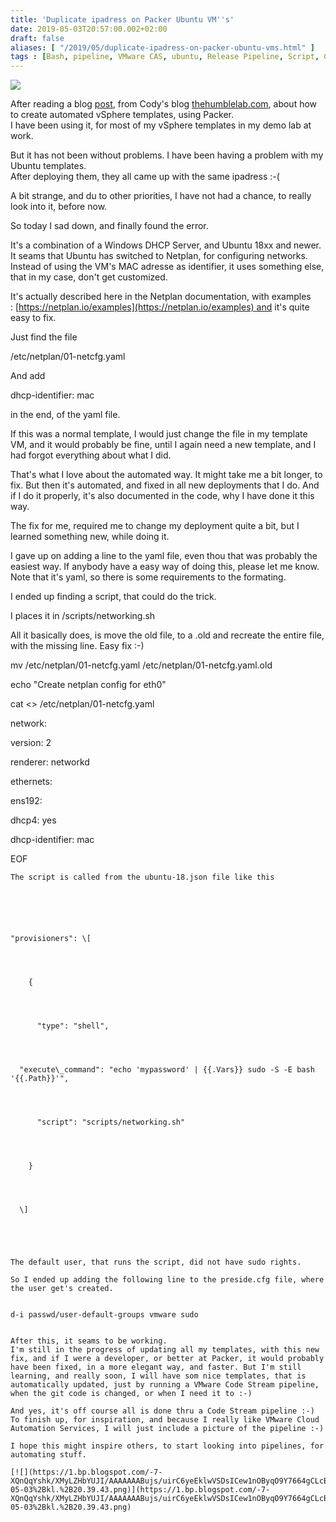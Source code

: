 ```yaml
---
title: 'Duplicate ipadress on Packer Ubuntu VM''s'
date: 2019-05-03T20:57:00.002+02:00
draft: false
aliases: [ "/2019/05/duplicate-ipadress-on-packer-ubuntu-vms.html" ]
tags : [Bash, pipeline, VMware CAS, ubuntu, Release Pipeline, Script, CAS, templates, vSphere, Code Stream, code, packer, VMware, shell]
---
```


[![](https://www.gohacking.com/wp-content/uploads/2009/10/Trace-IP-735x400.jpg)](https://www.gohacking.com/wp-content/uploads/2009/10/Trace-IP-735x400.jpg)

  
After reading a blog [post](https://www.thehumblelab.com/automating-ubuntu-18-packer/), from Cody's blog [thehumblelab.com](http://thehumblelab.com/), about how to create automated vSphere templates, using Packer.  
I have been using it, for most of my vSphere templates in my demo lab at work.  
  
But it has not been without problems. I have been having a problem with my Ubuntu templates.  
After deploying them, they all came up with the same ipadress :-(  
  
A bit strange, and du to other priorities, I have not had a chance, to really look into it, before now.  
  
So today I sad down, and finally found the error.  
  
It's a combination of a Windows DHCP Server, and Ubuntu 18xx and newer.  
It seams that Ubuntu has switched to Netplan, for configuring networks.  
Instead of using the VM's MAC adresse as identifier, it uses something else, that in my case, don't get customized.  
  
It's actually described here in the Netplan documentation, with examples : [https://netplan.io/examples](https://netplan.io/examples) and it's quite easy to fix.  
  
Just find the file  
  

/etc/netplan/01-netcfg.yaml

And add  
  

dhcp-identifier: mac

  
in the end, of the yaml file.  
  
  
If this was a normal template, I would just change the file in my template VM, and it would probably be fine, until I again need a new template, and I had forgot everything about what I did.  
  
That's what I love about the automated way. It might take me a bit longer, to fix. But then it's automated, and fixed in all new deployments that I do. And if I do it properly, it's also documented in the code, why I have done it this way.  
  
The fix for me, required me to change my deployment quite a bit, but I learned something new, while doing it.  
  
I gave up on adding a line to the yaml file, even thou that was probably the easiest way. If anybody have a easy way of doing this, please let me know.  
Note that it's yaml, so there is some requirements to the formating.  
  
I ended up finding a script, that could do the trick.  
  
I places it in /scripts/networking.sh  
  
All it basically does, is move the old file, to a .old and recreate the entire file, with the missing line. Easy fix :-)  
  

mv /etc/netplan/01-netcfg.yaml /etc/netplan/01-netcfg.yaml.old

  

echo "Create netplan config for eth0"

cat <<EOF >> /etc/netplan/01-netcfg.yaml

network:

version: 2

renderer: networkd

ethernets:

ens192:

dhcp4: yes

dhcp-identifier: mac

EOF

  
```
The script is called from the ubuntu-18.json file like this
``````
  

``````


  

  
"provisioners": \[

  

  
    {

  

  
      "type": "shell",

  

  
  "execute\_command": "echo 'mypassword' | {{.Vars}} sudo -S -E bash '{{.Path}}'",

  

  
      "script": "scripts/networking.sh"

  

  
    }

  

  
  \]

  

  

``````
  

```But it tuned out, that that was not enough.  
The default user, that runs the script, did not have sudo rights.  
  
So I ended up adding the following line to the preside.cfg file, where the user get's created.  
  

d-i passwd/user-default-groups vmware sudo

  
After this, it seams to be working.  
I'm still in the progress of updating all my templates, with this new fix, and if I were a developer, or better at Packer, it would probably have been fixed, in a more elegant way, and faster. But I'm still learning, and really soon, I will have som nice templates, that is automatically updated, just by running a VMware Code Stream pipeline, when the git code is changed, or when I need it to :-)  
  
And yes, it's off course all is done thru a Code Stream pipeline :-)  
To finish up, for inspiration, and because I really like VMware Cloud Automation Services, I will just include a picture of the pipeline :-)  
  
I hope this might inspire others, to start looking into pipelines, for automating stuff.  

[![](https://1.bp.blogspot.com/-7-XQnQqYshk/XMyLZHbYUJI/AAAAAAABujs/uirC6yeEklwVSDsICew1nOByqO9Y7664gCLcBGAs/s640/Sk%25C3%25A6rmbillede%2B2019-05-03%2Bkl.%2B20.39.43.png)](https://1.bp.blogspot.com/-7-XQnQqYshk/XMyLZHbYUJI/AAAAAAABujs/uirC6yeEklwVSDsICew1nOByqO9Y7664gCLcBGAs/s1600/Sk%25C3%25A6rmbillede%2B2019-05-03%2Bkl.%2B20.39.43.png)